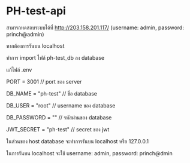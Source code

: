 # PH-test-api
 
สามารถทดสอบระบบได้ที่ http://203.158.201.117/ (username: admin, password: princh@admin)

หากต้องการรันบน localhost 

ทำการ import ไฟล์ ph-test_db ลง database

แก้ไฟล์ .env 

PORT = 3001 // port ของ server

DB_NAME = "ph-test" // ชื่อ database

DB_USER = "root" // username ของ database

DB_PASSWORD = "" // รหัสผ่านของ database

JWT_SECRET = "ph-test" // secret ของ jwt

ในส่วนของ host database จะทำการรันบน localhost หรือ 127.0.0.1

ในการรันบน localhost จะใช้ username: admin, password: princh@dmin

